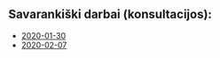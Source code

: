 ## Savarankiški darbai (konsultacijos):

* [2020-01-30](https://github.com/robotautas/kursas/wiki/Konsultacija-2020-01-30)
* [2020-02-07]()
